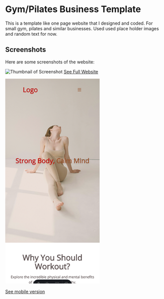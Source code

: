 # Gym/Pilates Business Template

This is a template like one page website that I designed and coded. For small gym, pilates and similar businesses.
Used used place holder images and random text for now.

## Screenshots

Here are some screenshots of the website:

![Thumbnail of Screenshot](./public/screenshots/thumbnail.png)
[See Full Website](./public/screenshots/fitness.png)

<img src="./public/screenshots/mobile-thumbnail.png" alt="Mobile Screenshot" width="300">

[See mobile version](./public/screenshots/mobile.png)
